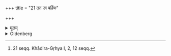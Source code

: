 +++
title = "21 तत एव बर्हिषः"

+++

<details><summary>मूलम्</summary>

तत एव बर्हिषः प्रादेशमात्रे पवित्रे कुरुते २१
</details>

<details><summary>Oldenberg</summary>

21. [^9]  From that same Barhis (he takes two Darbha blades and) makes purifiers (of them), of the length of one span.


[^9]:  21 seqq. Khādira-Gṛhya I, 2, 12 seqq.
</details>
